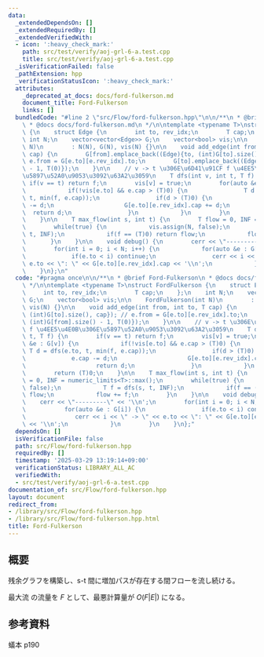 ```yaml
---
data:
  _extendedDependsOn: []
  _extendedRequiredBy: []
  _extendedVerifiedWith:
  - icon: ':heavy_check_mark:'
    path: src/test/verify/aoj-grl-6-a.test.cpp
    title: src/test/verify/aoj-grl-6-a.test.cpp
  _isVerificationFailed: false
  _pathExtension: hpp
  _verificationStatusIcon: ':heavy_check_mark:'
  attributes:
    _deprecated_at_docs: docs/ford-fulkerson.md
    document_title: Ford-Fulkerson
    links: []
  bundledCode: "#line 2 \"src/Flow/ford-fulkerson.hpp\"\n\n/**\n * @brief Ford-Fulkerson\n\
    \ * @docs docs/ford-fulkerson.md\n */\n\ntemplate <typename T>\nstruct FordFulkerson\
    \ {\n    struct Edge {\n        int to, rev_idx;\n        T cap;\n    };\n   \
    \ int N;\n    vector<vector<Edge>> G;\n    vector<bool> vis;\n\n    FordFulkerson(int\
    \ N)\n        : N(N), G(N), vis(N) {}\n\n    void add_edge(int from, int to, T\
    \ cap) {\n        G[from].emplace_back((Edge){to, (int)G[to].size(), cap}); //\
    \ e.from = G[e.to][e.rev_idx].to;\n        G[to].emplace_back((Edge){from, (int)G[from].size()\
    \ - 1, T(0)});\n    }\n\n    // v -> t \u306E\u6D41\u91CF f \u4EE5\u4E0B\u306E\
    \u5897\u52A0\u9053\u3092\u63A2\u3059\n    T dfs(int v, int t, T f) {\n       \
    \ if(v == t) return f;\n        vis[v] = true;\n        for(auto &e : G[v]) {\n\
    \            if(!vis[e.to] && e.cap > (T)0) {\n                T d = dfs(e.to,\
    \ t, min(f, e.cap));\n                if(d > (T)0) {\n                    e.cap\
    \ -= d;\n                    G[e.to][e.rev_idx].cap += d;\n                  \
    \  return d;\n                }\n            }\n        }\n        return (T)0;\n\
    \    }\n\n    T max_flow(int s, int t) {\n        T flow = 0, INF = numeric_limits<T>::max();\n\
    \        while(true) {\n            vis.assign(N, false);\n            T f = dfs(s,\
    \ t, INF);\n            if(f == (T)0) return flow;\n            flow += f;\n \
    \       }\n    }\n\n    void debug() {\n        cerr << \"---------\" << '\\n';\n\
    \        for(int i = 0; i < N; i++) {\n            for(auto &e : G[i]) {\n   \
    \             if(e.to < i) continue;\n                cerr << i << \" -> \" <<\
    \ e.to << \": \" << G[e.to][e.rev_idx].cap << '\\n';\n            }\n        }\n\
    \    }\n};\n"
  code: "#pragma once\n\n/**\n * @brief Ford-Fulkerson\n * @docs docs/ford-fulkerson.md\n\
    \ */\n\ntemplate <typename T>\nstruct FordFulkerson {\n    struct Edge {\n   \
    \     int to, rev_idx;\n        T cap;\n    };\n    int N;\n    vector<vector<Edge>>\
    \ G;\n    vector<bool> vis;\n\n    FordFulkerson(int N)\n        : N(N), G(N),\
    \ vis(N) {}\n\n    void add_edge(int from, int to, T cap) {\n        G[from].emplace_back((Edge){to,\
    \ (int)G[to].size(), cap}); // e.from = G[e.to][e.rev_idx].to;\n        G[to].emplace_back((Edge){from,\
    \ (int)G[from].size() - 1, T(0)});\n    }\n\n    // v -> t \u306E\u6D41\u91CF\
    \ f \u4EE5\u4E0B\u306E\u5897\u52A0\u9053\u3092\u63A2\u3059\n    T dfs(int v, int\
    \ t, T f) {\n        if(v == t) return f;\n        vis[v] = true;\n        for(auto\
    \ &e : G[v]) {\n            if(!vis[e.to] && e.cap > (T)0) {\n               \
    \ T d = dfs(e.to, t, min(f, e.cap));\n                if(d > (T)0) {\n       \
    \             e.cap -= d;\n                    G[e.to][e.rev_idx].cap += d;\n\
    \                    return d;\n                }\n            }\n        }\n\
    \        return (T)0;\n    }\n\n    T max_flow(int s, int t) {\n        T flow\
    \ = 0, INF = numeric_limits<T>::max();\n        while(true) {\n            vis.assign(N,\
    \ false);\n            T f = dfs(s, t, INF);\n            if(f == (T)0) return\
    \ flow;\n            flow += f;\n        }\n    }\n\n    void debug() {\n    \
    \    cerr << \"---------\" << '\\n';\n        for(int i = 0; i < N; i++) {\n \
    \           for(auto &e : G[i]) {\n                if(e.to < i) continue;\n  \
    \              cerr << i << \" -> \" << e.to << \": \" << G[e.to][e.rev_idx].cap\
    \ << '\\n';\n            }\n        }\n    }\n};"
  dependsOn: []
  isVerificationFile: false
  path: src/Flow/ford-fulkerson.hpp
  requiredBy: []
  timestamp: '2025-03-29 13:19:14+09:00'
  verificationStatus: LIBRARY_ALL_AC
  verifiedWith:
  - src/test/verify/aoj-grl-6-a.test.cpp
documentation_of: src/Flow/ford-fulkerson.hpp
layout: document
redirect_from:
- /library/src/Flow/ford-fulkerson.hpp
- /library/src/Flow/ford-fulkerson.hpp.html
title: Ford-Fulkerson
---
```

## 概要

残余グラフを構築し、s-t 間に増加パスが存在する間フローを流し続ける。

最大流 の流量を $F$ として、最悪計算量が $O(F|E|)$ になる。

## 参考資料

蟻本 p190
